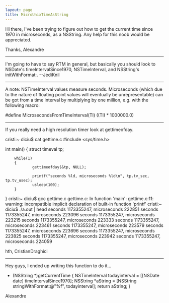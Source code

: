 ```yaml
---
layout: page
title: MicroUnixTimeAsString
---
```




Hi there, I've been trying to figure out how to get the current time since 1970 in microseconds, as a NSString. Any help for this noob would be appreciated.

Thanks,
Alexandre

----
I'm going to have to say RTM in general, but basically you should look to NSDate's     timeIntervalSince1970, NSTimeInterval, and NSString's     initWithFormat:. --JediKnil

----

A note: NSTimeInterval values measure seconds. Microseconds (which due to the nature of floating point values will eventually be unrepresentable) can be got from a time interval by multiplying by one million, e.g. with the following macro:

    
#define MicrosecondsFromTimeInterval(TI) ((TI) * 1000000.0)


----
If you really need a high resolution timer look at gettimeofday.

    
cristi:~ diciu$ cat gettime.c 
#include <sys/time.h>

int main()
{
        struct timeval tp;

        while(1)
        {
                gettimeofday(&tp, NULL);

                printf("seconds %ld, microseconds %ld\n", tp.tv_sec, tp.tv_usec);
                usleep(100);
        }
}
cristi:~ diciu$ gcc gettime.c 
gettime.c: In function 'main':
gettime.c:11: warning: incompatible implicit declaration of built-in function 'printf'
cristi:~ diciu$ ./a.out | head
seconds 1173355247, microseconds 222851
seconds 1173355247, microseconds 223096
seconds 1173355247, microseconds 223215
seconds 1173355247, microseconds 223333
seconds 1173355247, microseconds 223461
seconds 1173355247, microseconds 223579
seconds 1173355247, microseconds 223696
seconds 1173355247, microseconds 223825
seconds 1173355247, microseconds 223942
seconds 1173355247, microseconds 224059


hth, CristianDraghici


----

Hey guys, I ended up writing this function to do it...

    
- (NSString *)getCurrentTime
{
NSTimeInterval todayinterval = [[NSDate date] timeIntervalSince1970];
NSString *aString = [NSString stringWithFormat:@"%f", todayinterval];
return aString;
}


Alexandre


